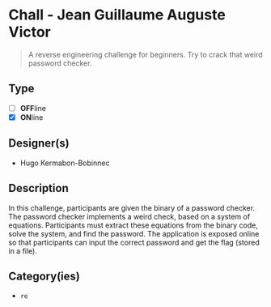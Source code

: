 # Chall - Jean Guillaume Auguste Victor

> A reverse engineering challenge for beginners. Try to crack that weird password checker.

## Type

- [ ] **OFF**line
- [X] **ON**line

## Designer(s)

- Hugo Kermabon-Bobinnec

## Description

In this challenge, participants are given the binary of a password checker. The password checker implements a weird check, based on a system of equations. Participants must extract these equations from the binary code, solve the system, and find the password. The application is exposed online so that participants can input the correct password and get the flag (stored in a file).

## Category(ies)

- `re`
